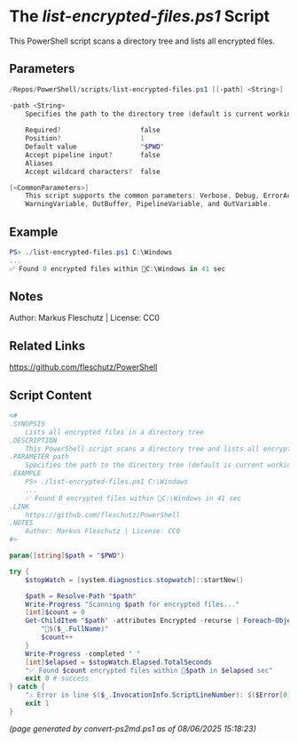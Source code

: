 The *list-encrypted-files.ps1* Script
===========================

This PowerShell script scans a directory tree and lists all encrypted files.

Parameters
----------
```powershell
/Repos/PowerShell/scripts/list-encrypted-files.ps1 [[-path] <String>] [<CommonParameters>]

-path <String>
    Specifies the path to the directory tree (default is current working dir)
    
    Required?                    false
    Position?                    1
    Default value                "$PWD"
    Accept pipeline input?       false
    Aliases                      
    Accept wildcard characters?  false

[<CommonParameters>]
    This script supports the common parameters: Verbose, Debug, ErrorAction, ErrorVariable, WarningAction, 
    WarningVariable, OutBuffer, PipelineVariable, and OutVariable.
```

Example
-------
```powershell
PS> ./list-encrypted-files.ps1 C:\Windows
...
✅ Found 0 encrypted files within 📂C:\Windows in 41 sec

```

Notes
-----
Author: Markus Fleschutz | License: CC0

Related Links
-------------
https://github.com/fleschutz/PowerShell

Script Content
--------------
```powershell
<#
.SYNOPSIS
	Lists all encrypted files in a directory tree
.DESCRIPTION
	This PowerShell script scans a directory tree and lists all encrypted files.
.PARAMETER path
	Specifies the path to the directory tree (default is current working dir)
.EXAMPLE
	PS> ./list-encrypted-files.ps1 C:\Windows
	...
	✅ Found 0 encrypted files within 📂C:\Windows in 41 sec
.LINK
	https://github.com/fleschutz/PowerShell
.NOTES
	Author: Markus Fleschutz | License: CC0
#>

param([string]$path = "$PWD")

try {
	$stopWatch = [system.diagnostics.stopwatch]::startNew()

	$path = Resolve-Path "$path"
	Write-Progress "Scanning $path for encrypted files..."
	[int]$count = 0
	Get-ChildItem "$path" -attributes Encrypted -recurse | Foreach-Object {
		"📄$($_.FullName)"
		$count++
	}
	Write-Progress -completed " "
	[int]$elapsed = $stopWatch.Elapsed.TotalSeconds
	"✅ Found $count encrypted files within 📂$path in $elapsed sec" 
	exit 0 # success
} catch {
	"⚠️ Error in line $($_.InvocationInfo.ScriptLineNumber): $($Error[0])"
	exit 1
}
```

*(page generated by convert-ps2md.ps1 as of 08/06/2025 15:18:23)*
